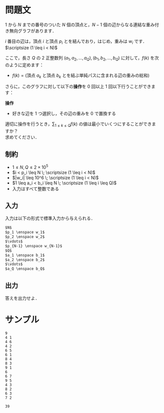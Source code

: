問題文
=====
$1$ から $N$ までの番号のついた $N$ 個の頂点と，$N-1$ 個の辺からなる連結な重み付き無向グラフがあります．  

$i$ 番目の辺は，頂点 $i$ と頂点 $p_i$ とを結んでおり，はじめ，重みは $w_i$ です．$\scriptsize (1 \leq i < N)$  

ここで，長さ $Q$ の $2$ 正整数列 $(a_1, a_2, \ldots, a_Q), (b_1, b_2, \ldots, b_Q)$ に対して，$f(k)$ を次のように定めます：
- $f(k) = ($頂点 $a_k$ と頂点 $b_k$ とを結ぶ単純パスに含まれる辺の重みの総和$)$


さらに，このグラフに対して以下の**操作**を $0$ 回以上 $1$ 回以下行うことができます：

**操作**
- 好きな辺を $1$ つ選択し，その辺の重みを $0$ で置換する


適切に操作を行うとき，$\displaystyle \sum_{1 \leq k \leq Q} f(k)$ の値は最小でいくつにすることができますか？  
求めてください．  

制約
-----
- $1 \leq N, Q \leq 2 \times 10^5$
- $i < p_i \leq N \; \scriptsize (1 \leq i < N)$ 
- $|w_i| \leq 10^6 \; \scriptsize (1 \leq i < N)$
- $1 \leq a_i < b_i \leq N \; \scriptsize (1 \leq i \leq Q)$
- 入力はすべて整数である

入力
-----
入力は以下の形式で標準入力から与えられる．
```md
$N$  
$p_1 \enspace w_1$  
$p_2 \enspace w_2$  
$\vdots$  
$p_{N-1} \enspace w_{N-1}$  
$Q$  
$a_1 \enspace b_1$  
$a_2 \enspace b_2$  
$\vdots$  
$a_Q \enspace b_Q$  
```

出力
-----
答えを出力せよ．  

サンプル
=====
```入力例1
9
4 1
4 6
4 2
6 5
6 1
8 4
8 3
9 1
6
6 7
9 5
4 3
8 2
6 3
7 2
```
```出力例1
39
```

